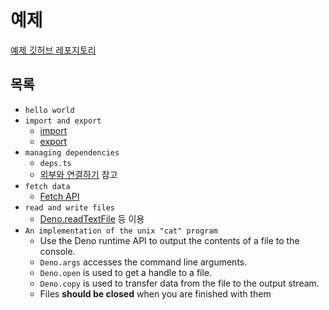 # 예제

[예제 깃허브 레포지토리](https://github.com/zerosheepmoo/deno-prac)

## 목록

- `hello world`
- `import and export`
  - [import](https://developer.mozilla.org/en-US/docs/Web/JavaScript/Reference/Statements/import)
  - [export](https://developer.mozilla.org/en-US/docs/Web/JavaScript/Reference/Statements/export)
- `managing dependencies`
  - `deps.ts`
  - [외부와 연결하기](./external.md) 참고
- `fetch data`
  - [Fetch API](https://developer.mozilla.org/en-US/docs/Web/API/Fetch_API)
- `read and write files`
  - [Deno.readTextFile](https://doc.deno.land/builtin/stable#Deno.readTextFile)
    등 이용
- `An implementation of the unix "cat" program`
  - Use the Deno runtime API to output the contents of a file to the console.
  - `Deno.args` accesses the command line arguments.
  - `Deno.open` is used to get a handle to a file.
  - `Deno.copy` is used to transfer data from the file to the output stream.
  - Files **should be closed** when you are finished with them
